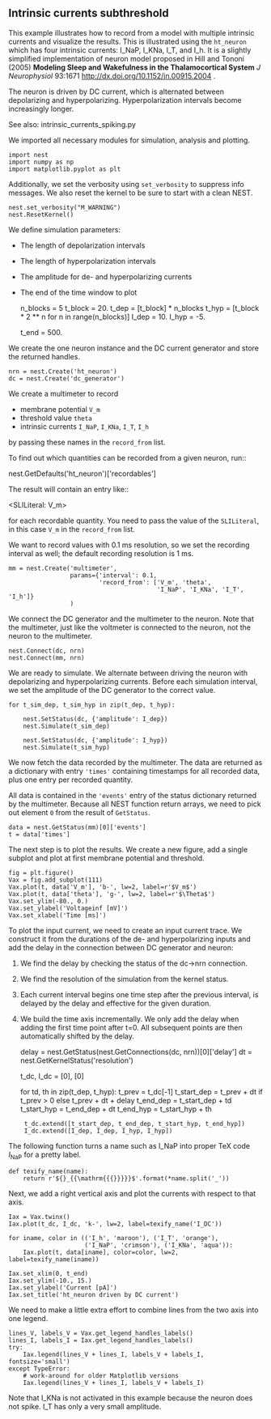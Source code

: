 

    
    
Intrinsic currents subthreshold
-------------------------------

This example illustrates how to record from a model with multiple
intrinsic currents and visualize the results. This is illustrated
using the `ht_neuron` which has four intrinsic currents: I_NaP,
I_KNa, I_T, and I_h. It is a slightly simplified implementation of
neuron model proposed in Hill and Tononi (2005) **Modeling Sleep
and Wakefulness in the Thalamocortical System** *J Neurophysiol* 93:1671
http://dx.doi.org/10.1152/jn.00915.2004 .

The neuron is driven by DC current, which is alternated
between depolarizing and hyperpolarizing. Hyperpolarization
intervals become increasingly longer.

See also: intrinsic_currents_spiking.py

    
We imported all necessary modules for simulation, analysis and
plotting.

    
    import nest
    import numpy as np
    import matplotlib.pyplot as plt
    
Additionally, we set the verbosity using `set_verbosity` to
suppress info messages. We also reset the kernel to be sure to start
with a clean NEST.

    
    nest.set_verbosity("M_WARNING")
    nest.ResetKernel()
    
We define simulation parameters:

- The length of depolarization intervals
- The length of hyperpolarization intervals
- The amplitude for de- and hyperpolarizing currents
- The end of the time window to plot

    
    n_blocks = 5
    t_block = 20.
    t_dep = [t_block] * n_blocks
    t_hyp = [t_block * 2 ** n for n in range(n_blocks)]
    I_dep = 10.
    I_hyp = -5.
    
    t_end = 500.
    
We create the one neuron instance and the DC current generator
and store the returned handles.

    
    nrn = nest.Create('ht_neuron')
    dc = nest.Create('dc_generator')
    
We create a multimeter to record

- membrane potential `V_m`
- threshold value `theta`
- intrinsic currents `I_NaP`, `I_KNa`, `I_T`, `I_h`

by passing these names in the `record_from` list.

To find out which quantities can be recorded from a given neuron,
run::

  nest.GetDefaults('ht_neuron')['recordables']

The result will contain an entry like::

  <SLILiteral: V_m>

for each recordable quantity. You need to pass the value of the `SLILiteral`,
in this case `V_m` in the `record_from` list.

We want to record values with 0.1 ms resolution, so we set the
recording interval as well; the default recording resolution is 1 ms.

    
    mm = nest.Create('multimeter',
                     params={'interval': 0.1,
                             'record_from': ['V_m', 'theta',
                                             'I_NaP', 'I_KNa', 'I_T', 'I_h']}
                     )
    
We connect the DC generator and the multimeter to the neuron.
Note that the multimeter, just like the voltmeter is connected
to the neuron, not the neuron to the multimeter.

    
    nest.Connect(dc, nrn)
    nest.Connect(mm, nrn)
    
We are ready to simulate. We alternate between driving the neuron
with depolarizing and hyperpolarizing currents. Before each simulation
interval, we set the amplitude of the DC generator to the correct value.

    
    for t_sim_dep, t_sim_hyp in zip(t_dep, t_hyp):
    
        nest.SetStatus(dc, {'amplitude': I_dep})
        nest.Simulate(t_sim_dep)
    
        nest.SetStatus(dc, {'amplitude': I_hyp})
        nest.Simulate(t_sim_hyp)
    
We now fetch the data recorded by the multimeter. The data are
returned as a dictionary with entry ``'times'`` containing timestamps
for all recorded data, plus one entry per recorded quantity.

All data is contained in the ``'events'`` entry of the status dictionary
returned by the multimeter. Because all NEST function return arrays,
we need to pick out element ``0`` from the result of `GetStatus`.

    
    data = nest.GetStatus(mm)[0]['events']
    t = data['times']
    
The next step is to plot the results. We create a new figure, add a
single subplot and plot at first membrane potential and threshold.

    
    fig = plt.figure()
    Vax = fig.add_subplot(111)
    Vax.plot(t, data['V_m'], 'b-', lw=2, label=r'$V_m$')
    Vax.plot(t, data['theta'], 'g-', lw=2, label=r'$\Theta$')
    Vax.set_ylim(-80., 0.)
    Vax.set_ylabel('Voltageinf [mV]')
    Vax.set_xlabel('Time [ms]')
    
To plot the input current, we need to create an input
current trace. We construct it from the durations of the de- and
hyperpolarizing inputs and add the delay in the connection between
DC generator and neuron:

1. We find the delay by checking the status of the dc->nrn connection.
1. We find the resolution of the simulation from the kernel status.
1. Each current interval begins one time step after the previous interval,
is delayed by the delay and effective for the given duration.
1. We build the time axis incrementally. We only add the delay when adding
the first time point after t=0. All subsequent points are then automatically
shifted by the delay.

    
    delay = nest.GetStatus(nest.GetConnections(dc, nrn))[0]['delay']
    dt = nest.GetKernelStatus('resolution')
    
    t_dc, I_dc = [0], [0]
    
    for td, th in zip(t_dep, t_hyp):
        t_prev = t_dc[-1]
        t_start_dep = t_prev + dt if t_prev > 0 else t_prev + dt + delay
        t_end_dep = t_start_dep + td
        t_start_hyp = t_end_dep + dt
        t_end_hyp = t_start_hyp + th
    
        t_dc.extend([t_start_dep, t_end_dep, t_start_hyp, t_end_hyp])
        I_dc.extend([I_dep, I_dep, I_hyp, I_hyp])
    
The following function turns a name such as I_NaP into proper TeX code
$I_{\mathrm{NaP}}$ for a pretty label.

    
    
    def texify_name(name):
        return r'${}_{{\mathrm{{{}}}}}$'.format(*name.split('_'))
    
Next, we add a right vertical axis and plot the currents with respect
to that axis.

    
    Iax = Vax.twinx()
    Iax.plot(t_dc, I_dc, 'k-', lw=2, label=texify_name('I_DC'))
    
    for iname, color in (('I_h', 'maroon'), ('I_T', 'orange'),
                         ('I_NaP', 'crimson'), ('I_KNa', 'aqua')):
        Iax.plot(t, data[iname], color=color, lw=2, label=texify_name(iname))
    
    Iax.set_xlim(0, t_end)
    Iax.set_ylim(-10., 15.)
    Iax.set_ylabel('Current [pA]')
    Iax.set_title('ht_neuron driven by DC current')
    
We need to make a little extra effort to combine lines from the two axis
into one legend.

    lines_V, labels_V = Vax.get_legend_handles_labels()
    lines_I, labels_I = Iax.get_legend_handles_labels()
    try:
        Iax.legend(lines_V + lines_I, labels_V + labels_I, fontsize='small')
    except TypeError:
        # work-around for older Matplotlib versions
        Iax.legend(lines_V + lines_I, labels_V + labels_I)
    
Note that I_KNa is not activated in this example because the neuron does
not spike. I_T has only a very small amplitude.

    
    



